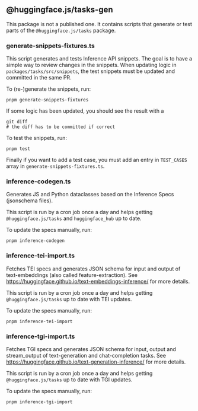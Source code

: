## @huggingface.js/tasks-gen

This package is not a published one. It contains scripts that generate or test parts of the `@huggingface.js/tasks` package.

### generate-snippets-fixtures.ts

This script generates and tests Inference API snippets. The goal is to have a simple way to review changes in the snippets.
When updating logic in `packages/tasks/src/snippets`, the test snippets must be updated and committed in the same PR.

To (re-)generate the snippets, run:

```
pnpm generate-snippets-fixtures
```

If some logic has been updated, you should see the result with a

```
git diff
# the diff has to be committed if correct
```

To test the snippets, run:

```
pnpm test
```

Finally if you want to add a test case, you must add an entry in `TEST_CASES` array in `generate-snippets-fixtures.ts`.

### inference-codegen.ts

Generates JS and Python dataclasses based on the Inference Specs (jsonschema files).

This script is run by a cron job once a day and helps getting `@huggingface.js/tasks` and `huggingface_hub` up to date.

To update the specs manually, run:

```
pnpm inference-codegen
```

### inference-tei-import.ts

Fetches TEI specs and generates JSON schema for input and output of text-embeddings (also called feature-extraction).
See https://huggingface.github.io/text-embeddings-inference/ for more details.

This script is run by a cron job once a day and helps getting `@huggingface.js/tasks` up to date with TEI updates.

To update the specs manually, run:

```
pnpm inference-tei-import
```

### inference-tgi-import.ts

Fetches TGI specs and generates JSON schema for input, output and stream_output of text-generation and chat-completion tasks.
See https://huggingface.github.io/text-generation-inference/ for more details.

This script is run by a cron job once a day and helps getting `@huggingface.js/tasks` up to date with TGI updates.

To update the specs manually, run:

```
pnpm inference-tgi-import
```
